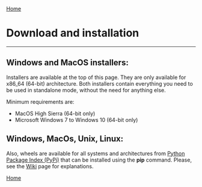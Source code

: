 [Home](index.md)

# Download and installation
--------------
## Windows and MacOS installers:
Installers are available at the top of this page. 
They are only available for x86_64 (64-bit) architecture. Both installers contain 
everything you need to be used in standalone mode, without the need for anything else.

Minimum requirements are:
- MacOS High Sierra (64-bit only)
- Microsoft Windows 7 to Windows 10 (64-bit only)

## Windows, MacOs, Unix, Linux:
Also, wheels are available for all systems and architectures from 
[Python Package Index (PyPi)](https://pypi.org/project/videomass/) that can be 
installed using the **pip** command. Please, see the 
[Wiki](https://github.com/jeanslack/Videomass/wiki/Installing-from-PyPi) page 
for explanations.

[Home](index.md)

